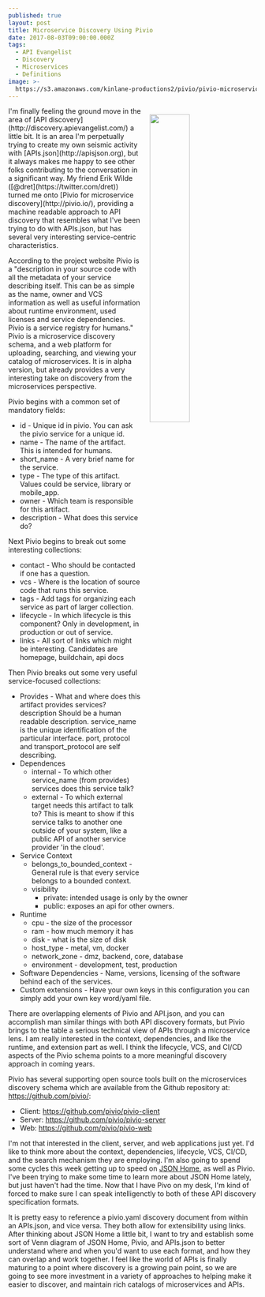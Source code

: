```yaml
---
published: true
layout: post
title: Microservice Discovery Using Pivio
date: 2017-08-03T09:00:00.000Z
tags:
  - API Evangelist
  - Discovery
  - Microservices
  - Definitions
image: >-
  https://s3.amazonaws.com/kinlane-productions2/pivio/pivio-microservice-documentation-for-your-platform.png
---
```

<p><a href="http://pivio.io/"><img src="https://s3.amazonaws.com/kinlane-productions2/pivio/pivio-microservice-documentation-for-your-platform.png" align="right" width="40%" style="padding: 15px;" /></a></p>I'm finally feeling the ground move in the area of [API discovery](http://discovery.apievangelist.com/) a little bit. It is an area I'm perpetually trying to create my own seismic activity with [APIs.json](http://apisjson.org), but it always makes me happy to see other folks contributing to the conversation in a significant way. My friend Erik Wilde ([@dret](https://twitter.com/dret)) turned me onto [Pivio for microservice discovery](http://pivio.io/), providing a machine readable approach to API discovery that resembles what I've been trying to do with APIs.json, but has several very interesting service-centric characteristics.

According to the project website Pivio is a "description in your source code with all the metadata of your service describing itself. This can be as simple as the name, owner and VCS information as well as useful information about runtime environment, used licenses and service dependencies. Pivio is a service registry for humans." Pivio is a microservice discovery schema, and a web platform for uploading, searching, and viewing your catalog of microservices. It is in alpha version, but already provides a very interesting take on discovery from the microservices perspective.

Pivio begins with a common set of mandatory fields:

- id - Unique id in pivio. You can ask the pivio service for a unique id.
- name - The name of the artifact. This is intended for humans.
- short_name - A very brief name for the service.
- type - The type of this artifact. Values could be service, library or mobile_app.
- owner - Which team is responsible for this artifact.
- description - What does this service do?

Next Pivio begins to break out some interesting collections:

- contact - Who should be contacted if one has a question.
- vcs - Where is the location of source code that runs this service.
- tags - Add tags for organizing each service as part of larger collection.
- lifecycle - In which lifecycle is this component? Only in development, in production or out of service.
- links - All sort of links which might be interesting. Candidates are homepage, buildchain, api docs

Then Pivio breaks out some very useful service-focused collections:

- Provides - What and where does this artifact provides services? description Should be a human readable description. service_name is the unique identification of the particular interface. port, protocol and transport_protocol are self describing.
- Dependences
	- internal - To which other service_name (from provides) services does this service talk?
	- external - To which external target needs this artifact to talk to? This is meant to show if 		this service talks to another one outside of your system, like a public API of another service 		provider 'in the cloud'.
- Service Context
	- belongs_to_bounded_context - General rule is that every service belongs to a bounded context.
	- visibility
    	- private: intended usage is only by the owner
		- public: exposes an api for other owners.
- Runtime
	- cpu - the size of the processor
  	- ram - how much memory it has
	- disk - what is the size of disk
	- host_type - metal, vm, docker
    - network_zone - dmz, backend, core, database
	- environment - development, test, production
- Software Dependencies - Name, versions, licensing of the software behind each of the services.
- Custom extensions - Have your own keys in this configuration you can simply add your own key word/yaml file.

There are overlapping elements of Pivio and API.json, and you can accomplish man similar things with both API discovery formats, but Pivio brings to the table a serious technical view of APIs through a microservice lens. I am really interested in the context, dependencies, and like the runtime, and extension part as well. I think the lifecycle, VCS, and CI/CD aspects of the Pivio schema points to a more meaningful discovery approach in coming years.

Pivio has several supporting open source tools built on the microservices discovery schema which are available from the Github repository at: https://github.com/pivio/:

- Client: https://github.com/pivio/pivio-client
- Server: https://github.com/pivio/pivio-server
- Web: https://github.com/pivio/pivio-web    

I'm not that interested in the client, server, and web applications just yet. I'd like to think more about the context, dependencies, lifecycle, VCS, CI/CD, and the search mechanism they are employing. I'm also going to spend some cycles this week getting up to speed on [JSON Home](https://tools.ietf.org/html/draft-nottingham-json-home-03), as well as Pivio. I've been trying to make some time to learn more about JSON Home lately, but just haven't had the time. Now that I have Pivo on my desk, I'm kind of forced to make sure I can speak intelligenctly to both of these API discovery specification formats.

It is pretty easy to reference a pivio.yaml discovery document from within an APIs.json, and vice versa. They both allow for extensibility using links. After thinking about JSON Home a little bit, I want to try and establish some sort of Venn diagram of JSON Home, Pivio, and APIs.json to better understand where and when you'd want to use each format, and how they can overlap and work together. I feel like the world of APIs is finally maturing to a point where discovery is a growing pain point, so we are going to see more investment in a variety of approaches to helping make it easier to discover, and maintain rich catalogs of microservices and APIs.
